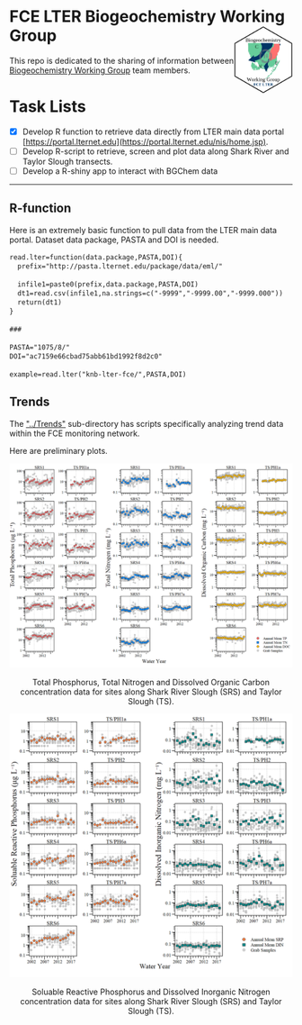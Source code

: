 # FCE LTER Biogeochemistry Working Group <img src="./Hex/FCE_BGChem.png" align="right" height = "120"/>

This repo is dedicated to the sharing of information between [Biogeochemistry Working Group](http://fcelter.fiu.edu/research/working_groups/?wg=20&p=FCEIII) team members. 

# Task Lists

- [x] Develop R function to retrieve data directly from LTER main data portal [https://portal.lternet.edu](https://portal.lternet.edu/nis/home.jsp).
- [ ] Develop R-script to retrieve, screen and plot data along Shark River and Taylor Slough transects. 
- [ ] Develop a R-shiny app to interact with BGChem data

***

## R-function
Here is an extremely basic function to pull data from the LTER main data portal. Dataset data package, PASTA and DOI is needed. 

```
read.lter=function(data.package,PASTA,DOI){
  prefix="http://pasta.lternet.edu/package/data/eml/"
  
  infile1=paste0(prefix,data.package,PASTA,DOI)
  dt1=read.csv(infile1,na.strings=c("-9999","-9999.00","-9999.000"))
  return(dt1)
}

###

PASTA="1075/8/"
DOI="ac7159e66cbad75abb61bd1992f8d2c0"

example=read.lter("knb-lter-fce/",PASTA,DOI)

```

## Trends
The ["../Trends"](https://github.com/SwampThingPaul/FCE-BGChemWG/tree/9a008f5036add93ea312ffb4dfeae3bc6088d6f6/Trends) sub-directory has scripts specifically analyzing trend data within the FCE monitoring network. 

Here are preliminary plots.

![](./Trends/Plots/TPTNDOC_WQPlots.png)
<center> Total Phosphorus, Total Nitrogen and Dissolved Organic Carbon concentration data for sites along Shark River Slough (SRS) and Taylor Slough (TS).</center>



![](./Trends/Plots/SRPDIN_WQPlots.png)
<center> Soluable Reactive Phosphorus and Dissolved Inorganic Nitrogen concentration data for sites along Shark River Slough (SRS) and Taylor Slough (TS).</center>